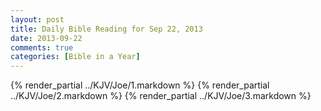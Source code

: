 ```yaml
---
layout: post
title: Daily Bible Reading for Sep 22, 2013
date: 2013-09-22
comments: true
categories: [Bible in a Year]
---
```

{% render_partial ../KJV/Joe/1.markdown %}
{% render_partial ../KJV/Joe/2.markdown %}
{% render_partial ../KJV/Joe/3.markdown %}
